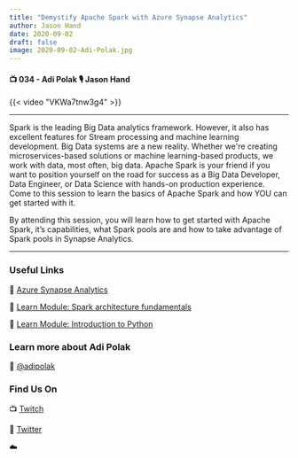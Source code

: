 ```yaml
---
title: "Demystify Apache Spark with Azure Synapse Analytics"
author: Jason Hand
date: 2020-09-02
draft: false
image: 2020-09-02-Adi-Polak.jpg
---
```


#### 📺 034 - Adi Polak 🎙️ Jason Hand

<!--more-->

{{< video "VKWa7tnw3g4" >}}

---

Spark is the leading Big Data analytics framework. However, it also has excellent features for Stream processing and machine learning development. Big Data systems are a new reality. Whether we're creating microservices-based solutions or machine learning-based products, we work with data, most often, big data. Apache Spark is your friend if you want to position yourself on the road for success as a Big Data Developer, Data Engineer, or Data Science with hands-on production experience. Come to this session to learn the basics of Apache Spark and how YOU can get started with it.

By attending this session, you will learn how to get started with Apache Spark, it’s capabilities, what Spark pools are and how to take advantage of Spark pools in Synapse Analytics.

---

### Useful Links

🔗 [Azure Synapse Analytics](https://docs.microsoft.com/en-us/azure/synapse-analytics/sql-data-warehouse/?WT.mc_id=allaroundazure-blog-adpolak)

🔗 [Learn Module: Spark architecture fundamentals](https://docs.microsoft.com/en-us/learn/modules/spark-architecture-fundamentals/?WT.mc_id=allaroundazure-blog-adpolak)

🔗 [Learn Module: Introduction to Python](https://docs.microsoft.com/en-us/learn/modules/intro-to-python/?WT.mc_id=allaroundazure-blog-adpolak)

### Learn more about Adi Polak

🔗 [@adipolak](https://twitter.com/adipolak)

### Find Us On

📺 [Twitch](https://www.twitch.tv/microsoftdeveloper)

🔗 [Twitter](https://twitter.com/jasonhand)

☁️
